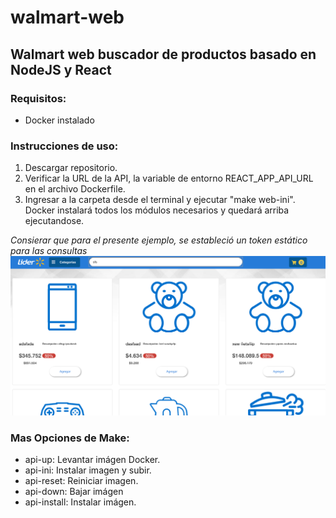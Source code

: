 # walmart-web
## Walmart web buscador de productos basado en NodeJS y React

### Requisitos:

- Docker instalado

### Instrucciones de uso:

1. Descargar repositorio. <br/>
2. Verificar la URL de la API,  la variable de entorno REACT_APP_API_URL en el archivo Dockerfile. <br/>
3. Ingresar a la carpeta desde el terminal y ejecutar "make web-ini". Docker instalará todos los módulos necesarios y quedará arriba ejecutandose.<br/>

 *Consierar que para el presente ejemplo, se estableció un token estático para las consultas* <br/>
 <img src="/others/1.png" /><br/>


### Mas Opciones de Make:
- api-up: Levantar imágen Docker.
- api-ini: Instalar imagen y subir.
- api-reset: Reiniciar imagen.
- api-down: Bajar imágen
- api-install: Instalar imágen.
